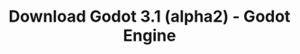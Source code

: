 ---
# Generated by /tools/generators/src/download_archive_generator !!! do not edit by hand !!!
title: 'Download Godot 3.1 (alpha2) - Godot Engine'
type: 'download/archive'
name: '3.1'
flavor: 'alpha2'
release_date: '2018-11-02T03:00:00-00:00'
release_notes: 'article/dev-snapshot-godot-3-1-alpha-2/'
primaryPlatforms:
  - 'android.apk'
  - 'linux.64'
  - 'macos.universal'
  - 'windows.64'
  - 'linux_server.headless.64'
  - 'web'
  - 'templates'
links:
  android.apk:
    name: 'android.apk'
    title: 'Android'
    caption: 'Universal APK (ARM64 + ARMv7 + x86_64 + x86)'
    tags:
      - 'APK download'
      - 'ARM64/v7'
      - 'x86 (64 & 32 bit)'
    hosts:
      github_builds:
        regular: 'https://github.com/godotengine/godot-builds/releases/download/3.1-alpha2/Godot_v3.1-alpha2_android_editor.apk'
        mono: '#'
      github:
        regular: 'https://github.com/godotengine/godot/releases/download/3.1-alpha2/Godot_v3.1-alpha2_android_editor.apk'
        mono: '#'
  linux.64:
    name: 'linux.64'
    title: 'Linux'
    caption: 'Standard (x86_64)'
    tags:
      - '64 bit'
    hosts:
      github_builds:
        regular: 'https://github.com/godotengine/godot-builds/releases/download/3.1-alpha2/Godot_v3.1-alpha2_x11.64.zip'
        mono: 'https://github.com/godotengine/godot-builds/releases/download/3.1-alpha2/Godot_v3.1-alpha2_mono_x11_64.zip'
      github:
        regular: 'https://github.com/godotengine/godot/releases/download/3.1-alpha2/Godot_v3.1-alpha2_x11.64.zip'
        mono: 'https://github.com/godotengine/godot/releases/download/3.1-alpha2/Godot_v3.1-alpha2_mono_x11_64.zip'
  macos.universal:
    name: 'macos.universal'
    title: 'macOS'
    caption: 'Universal (x86_64 + Apple Silicon)'
    tags:
      - 'Intel/Apple Silicon'
      - '64 bit'
    hosts:
      github_builds:
        regular: 'https://github.com/godotengine/godot-builds/releases/download/3.1-alpha2/Godot_v3.1-alpha2_osx.universal.zip'
        mono: 'https://github.com/godotengine/godot-builds/releases/download/3.1-alpha2/Godot_v3.1-alpha2_mono_osx.universal.zip'
      github:
        regular: 'https://github.com/godotengine/godot/releases/download/3.1-alpha2/Godot_v3.1-alpha2_osx.universal.zip'
        mono: 'https://github.com/godotengine/godot/releases/download/3.1-alpha2/Godot_v3.1-alpha2_mono_osx.universal.zip'
  windows.64:
    name: 'windows.64'
    title: 'Windows'
    caption: 'Standard (x86_64)'
    tags:
      - '64 bit'
    hosts:
      github_builds:
        regular: 'https://github.com/godotengine/godot-builds/releases/download/3.1-alpha2/Godot_v3.1-alpha2_win64.exe.zip'
        mono: 'https://github.com/godotengine/godot-builds/releases/download/3.1-alpha2/Godot_v3.1-alpha2_mono_win64.zip'
      github:
        regular: 'https://github.com/godotengine/godot/releases/download/3.1-alpha2/Godot_v3.1-alpha2_win64.exe.zip'
        mono: 'https://github.com/godotengine/godot/releases/download/3.1-alpha2/Godot_v3.1-alpha2_mono_win64.zip'
  linux_server.headless.64:
    name: 'linux_server.headless.64'
    title: 'Linux Server'
    caption: 'Headless (x86_64)'
    tags:
      - '64 bit'
      - 'Headless'
    hosts:
      github_builds:
        regular: 'https://github.com/godotengine/godot-builds/releases/download/3.1-alpha2/Godot_v3.1-alpha2_linux_headless.64.zip'
        mono: 'https://github.com/godotengine/godot-builds/releases/download/3.1-alpha2/Godot_v3.1-alpha2_mono_linux_headless_64.zip'
      github:
        regular: 'https://github.com/godotengine/godot/releases/download/3.1-alpha2/Godot_v3.1-alpha2_linux_headless.64.zip'
        mono: 'https://github.com/godotengine/godot/releases/download/3.1-alpha2/Godot_v3.1-alpha2_mono_linux_headless_64.zip'
  web:
    name: 'web'
    title: 'Web editor'
    caption: ''
    tags:
      - 'Self-hosted'
      - 'Cross-platform'
    hosts:
      github_builds:
        regular: 'https://github.com/godotengine/godot-builds/releases/download/3.1-alpha2/Godot_v3.1-alpha2_web_editor.zip'
        mono: '#'
      github:
        regular: 'https://github.com/godotengine/godot/releases/download/3.1-alpha2/Godot_v3.1-alpha2_web_editor.zip'
        mono: '#'
  linux.32:
    name: 'linux.32'
    title: 'Linux'
    caption: 'Standard (x86)'
    tags:
      - '32 bit'
    hosts:
      github_builds:
        regular: 'https://github.com/godotengine/godot-builds/releases/download/3.1-alpha2/Godot_v3.1-alpha2_x11.32.zip'
        mono: 'https://github.com/godotengine/godot-builds/releases/download/3.1-alpha2/Godot_v3.1-alpha2_mono_x11_32.zip'
      github:
        regular: 'https://github.com/godotengine/godot/releases/download/3.1-alpha2/Godot_v3.1-alpha2_x11.32.zip'
        mono: 'https://github.com/godotengine/godot/releases/download/3.1-alpha2/Godot_v3.1-alpha2_mono_x11_32.zip'
  windows.32:
    name: 'windows.32'
    title: 'Windows'
    caption: 'Standard (x86)'
    tags:
      - '32 bit'
    hosts:
      github_builds:
        regular: 'https://github.com/godotengine/godot-builds/releases/download/3.1-alpha2/Godot_v3.1-alpha2_win32.exe.zip'
        mono: 'https://github.com/godotengine/godot-builds/releases/download/3.1-alpha2/Godot_v3.1-alpha2_mono_win32.zip'
      github:
        regular: 'https://github.com/godotengine/godot/releases/download/3.1-alpha2/Godot_v3.1-alpha2_win32.exe.zip'
        mono: 'https://github.com/godotengine/godot/releases/download/3.1-alpha2/Godot_v3.1-alpha2_mono_win32.zip'
  linux_server.64:
    name: 'linux_server.64'
    title: 'Linux Server'
    caption: 'Standard (x86_64)'
    tags:
      - '64 bit'
    hosts:
      github_builds:
        regular: 'https://github.com/godotengine/godot-builds/releases/download/3.1-alpha2/Godot_v3.1-alpha2_linux_server.64.zip'
        mono: 'https://github.com/godotengine/godot-builds/releases/download/3.1-alpha2/Godot_v3.1-alpha2_mono_linux_server_64.zip'
      github:
        regular: 'https://github.com/godotengine/godot/releases/download/3.1-alpha2/Godot_v3.1-alpha2_linux_server.64.zip'
        mono: 'https://github.com/godotengine/godot/releases/download/3.1-alpha2/Godot_v3.1-alpha2_mono_linux_server_64.zip'
  aar_library:
    name: 'aar_library'
    title: 'AAR library'
    caption: ''
    tags:
      - 'Android plugins'
      - 'Java'
      - 'Kotlin'
    hosts:
      github_builds:
        regular: 'https://github.com/godotengine/godot-builds/releases/download/3.1-alpha2/godot-lib.3.1.alpha2.release.aar'
        mono: 'https://github.com/godotengine/godot-builds/releases/download/3.1-alpha2/godot-lib.3.1.alpha2.mono.release.aar'
      github:
        regular: 'https://github.com/godotengine/godot/releases/download/3.1-alpha2/godot-lib.3.1.alpha2.release.aar'
        mono: 'https://github.com/godotengine/godot/releases/download/3.1-alpha2/godot-lib.3.1.alpha2.mono.release.aar'
  templates:
    name: 'templates'
    title: 'Export templates'
    caption: ''
    tags:
      - 'Used to export your games to all supported platforms'
    hosts:
      github_builds:
        regular: 'https://github.com/godotengine/godot-builds/releases/download/3.1-alpha2/Godot_v3.1-alpha2_export_templates.tpz'
        mono: 'https://github.com/godotengine/godot-builds/releases/download/3.1-alpha2/Godot_v3.1-alpha2_mono_export_templates.tpz'
      github:
        regular: 'https://github.com/godotengine/godot/releases/download/3.1-alpha2/Godot_v3.1-alpha2_export_templates.tpz'
        mono: 'https://github.com/godotengine/godot/releases/download/3.1-alpha2/Godot_v3.1-alpha2_mono_export_templates.tpz'
---